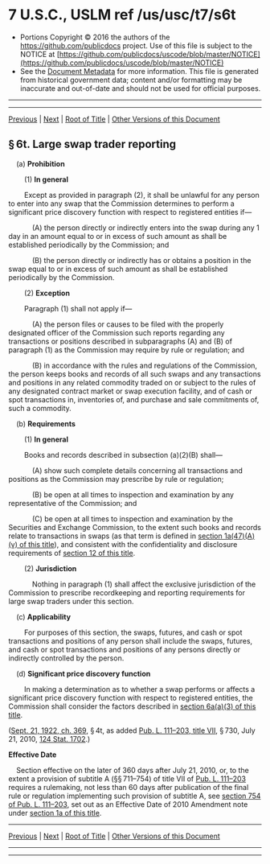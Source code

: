 ---
---

# 7 U.S.C., USLM ref /us/usc/t7/s6t

* Portions Copyright © 2016 the authors of the https://github.com/publicdocs project.
  Use of this file is subject to the NOTICE at [https://github.com/publicdocs/uscode/blob/master/NOTICE](https://github.com/publicdocs/uscode/blob/master/NOTICE)
* See the [Document Metadata](././../../../..//README.md) for more information.
  This file is generated from historical government data; content and/or formatting may be inaccurate and out-of-date and should not be used for official purposes.

----------
----------

[Previous](./../../../..//us/usc/t7/ch1/m__us_usc_t7_s6s.md) | [Next](./../../../..//us/usc/t7/ch1/m__us_usc_t7_s7.md) | [Root of Title](./../../../../) | [Other Versions of this Document](https://publicdocs.github.io/go/links?ns=uslm&ref=%2Fus%2Fusc%2Ft7%2Fs6t)

## § 6t. Large swap trader reporting

    (a) __Prohibition__ 

        (1) __In general__ 

        Except as provided in paragraph (2), it shall be unlawful for any person to enter into any swap that the Commission determines to perform a significant price discovery function with respect to registered entities if—

            (A) the person directly or indirectly enters into the swap during any 1 day in an amount equal to or in excess of such amount as shall be established periodically by the Commission; and

            (B) the person directly or indirectly has or obtains a position in the swap equal to or in excess of such amount as shall be established periodically by the Commission.

        (2) __Exception__ 

        Paragraph (1) shall not apply if—

            (A) the person files or causes to be filed with the properly designated officer of the Commission such reports regarding any transactions or positions described in subparagraphs (A) and (B) of paragraph (1) as the Commission may require by rule or regulation; and

            (B) in accordance with the rules and regulations of the Commission, the person keeps books and records of all such swaps and any transactions and positions in any related commodity traded on or subject to the rules of any designated contract market or swap execution facility, and of cash or spot transactions in, inventories of, and purchase and sale commitments of, such a commodity.

    (b) __Requirements__ 

        (1) __In general__ 

        Books and records described in subsection (a)(2)(B) shall—

            (A) show such complete details concerning all transactions and positions as the Commission may prescribe by rule or regulation;

            (B) be open at all times to inspection and examination by any representative of the Commission; and

            (C) be open at all times to inspection and examination by the Securities and Exchange Commission, to the extent such books and records relate to transactions in swaps (as that term is defined in [section 1a(47)(A)(v) of this title][/us/usc/t7/s1a/47/A/v]), and consistent with the confidentiality and disclosure requirements of [section 12 of this title][/us/usc/t7/s12].

        (2) __Jurisdiction__ 

            Nothing in paragraph (1) shall affect the exclusive jurisdiction of the Commission to prescribe recordkeeping and reporting requirements for large swap traders under this section.

    (c) __Applicability__ 

        For purposes of this section, the swaps, futures, and cash or spot transactions and positions of any person shall include the swaps, futures, and cash or spot transactions and positions of any persons directly or indirectly controlled by the person.

    (d) __Significant price discovery function__ 

        In making a determination as to whether a swap performs or affects a significant price discovery function with respect to registered entities, the Commission shall consider the factors described in [section 6a(a)(3) of this title][/us/usc/t7/s6a/a/3].

([Sept. 21, 1922, ch. 369][/us/act/1922-09-21/ch369], § 4t, as added [Pub. L. 111–203, title VII][/us/pl/111/203/tVII], § 730, July 21, 2010, [124 Stat. 1702][/us/stat/124/1702].)

 __Effective Date__ 

    Section effective on the later of 360 days after July 21, 2010, or, to the extent a provision of subtitle A (§§ 711–754) of title VII of [Pub. L. 111–203][/us/pl/111/203] requires a rulemaking, not less than 60 days after publication of the final rule or regulation implementing such provision of subtitle A, see [section 754 of Pub. L. 111–203][/us/pl/111/203/s754], set out as an Effective Date of 2010 Amendment note under [section 1a of this title][/us/usc/t7/s1a].

----------

[Previous](./../../../..//us/usc/t7/ch1/m__us_usc_t7_s6s.md) | [Next](./../../../..//us/usc/t7/ch1/m__us_usc_t7_s7.md) | [Root of Title](./../../../../) | [Other Versions of this Document](https://publicdocs.github.io/go/links?ns=uslm&ref=%2Fus%2Fusc%2Ft7%2Fs6t)

----------
----------

[/us/usc/t7/s1a/47/A/v]: https://publicdocs.github.io/go/links?ns=uslm&ref=%2Fus%2Fusc%2Ft7%2Fs1a%2F47%2FA%2Fv
[/us/usc/t7/s12]: https://publicdocs.github.io/go/links?ns=uslm&ref=%2Fus%2Fusc%2Ft7%2Fs12
[/us/usc/t7/s6a/a/3]: https://publicdocs.github.io/go/links?ns=uslm&ref=%2Fus%2Fusc%2Ft7%2Fs6a%2Fa%2F3
[/us/act/1922-09-21/ch369]: https://publicdocs.github.io/go/links?ns=uslm&ref=%2Fus%2Fact%2F1922-09-21%2Fch369
[/us/pl/111/203/tVII]: https://publicdocs.github.io/go/links?ns=uslm&ref=%2Fus%2Fpl%2F111%2F203%2FtVII
[/us/stat/124/1702]: https://publicdocs.github.io/go/links?ns=uslm&ref=%2Fus%2Fstat%2F124%2F1702
[/us/pl/111/203]: https://publicdocs.github.io/go/links?ns=uslm&ref=%2Fus%2Fpl%2F111%2F203
[/us/pl/111/203/s754]: https://publicdocs.github.io/go/links?ns=uslm&ref=%2Fus%2Fpl%2F111%2F203%2Fs754
[/us/usc/t7/s1a]: https://publicdocs.github.io/go/links?ns=uslm&ref=%2Fus%2Fusc%2Ft7%2Fs1a


